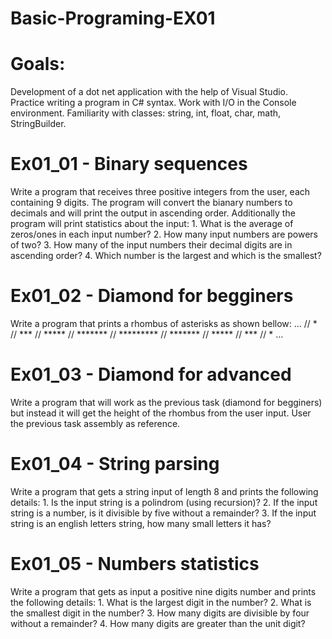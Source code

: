 # Basic-Programing-EX01

# Goals:
  Development of a dot net application with the help of Visual Studio.  
  Practice writing a program in C# syntax.
  Work with I/O in the Console environment.
  Familiarity with classes: string, int, float, char, math, StringBuilder.
  
# Ex01_01 - Binary sequences
  Write a program that receives three positive integers from the user, each containing 9 digits.
  The program will convert the bianary numbers to decimals and will print the output in ascending order.
  Additionally the program will print statistics about the input:
    1. What is the average of zeros/ones in each input number?
    2. How many input numbers are powers of two?
    3. How many of the input numbers their decimal digits are in ascending order?
    4. Which number is the largest and which is the smallest?
      
# Ex01_02 - Diamond for begginers
  Write a program that prints a rhombus of asterisks as shown bellow:
...
//      *
//     ***
//    *****
//   *******
//  *********
//   *******
//    *****
//     ***
//      *
...
# Ex01_03 - Diamond for advanced
  Write a program that will work as the previous task (diamond for begginers) but instead it will get the height of the rhombus from the user input.
  User the previous task assembly as reference.
  
# Ex01_04 - String parsing
  Write a program that gets a string input of length 8 and prints the following details:
    1. Is the input string is a polindrom (using recursion)?
    2. If the input string is a number, is it divisible by five without a remainder?
    3. If the input string is an english letters string, how many small letters it has?
    
# Ex01_05 - Numbers statistics
  Write a program that gets as input a positive nine digits number and prints the following details:
    1. What is the largest digit in the number?
    2. What is the smallest digit in the number?
    3. How many digits are divisible by four without a remainder?
    4. How many digits are greater than the unit digit?
